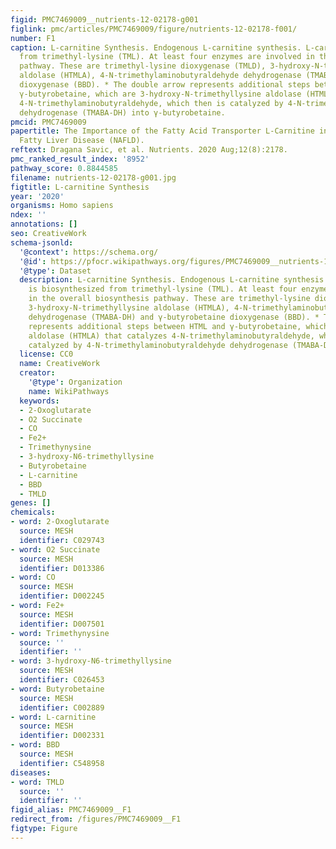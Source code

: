 ```yaml
---
figid: PMC7469009__nutrients-12-02178-g001
figlink: pmc/articles/PMC7469009/figure/nutrients-12-02178-f001/
number: F1
caption: L-carnitine Synthesis. Endogenous L-carnitine synthesis. L-carnitine is biosynthesized
  from trimethyl-lysine (TML). At least four enzymes are involved in the overall biosynthesis
  pathway. These are trimethyl-lysine dioxygenase (TMLD), 3-hydroxy-N-trimethyllysine
  aldolase (HTMLA), 4-N-trimethylaminobutyraldehyde dehydrogenase (TMABA-DH) and γ-butyrobetaine
  dioxygenase (BBD). * The double arrow represents additional steps between HTML and
  γ-butyrobetaine, which are 3-hydroxy-N-trimethyllysine aldolase (HTMLA) that catalyzes
  4-N-trimethylaminobutyraldehyde, which then is catalyzed by 4-N-trimethylaminobutyraldehyde
  dehydrogenase (TMABA-DH) into γ-butyrobetaine.
pmcid: PMC7469009
papertitle: The Importance of the Fatty Acid Transporter L-Carnitine in Non-Alcoholic
  Fatty Liver Disease (NAFLD).
reftext: Dragana Savic, et al. Nutrients. 2020 Aug;12(8):2178.
pmc_ranked_result_index: '8952'
pathway_score: 0.8844585
filename: nutrients-12-02178-g001.jpg
figtitle: L-carnitine Synthesis
year: '2020'
organisms: Homo sapiens
ndex: ''
annotations: []
seo: CreativeWork
schema-jsonld:
  '@context': https://schema.org/
  '@id': https://pfocr.wikipathways.org/figures/PMC7469009__nutrients-12-02178-g001.html
  '@type': Dataset
  description: L-carnitine Synthesis. Endogenous L-carnitine synthesis. L-carnitine
    is biosynthesized from trimethyl-lysine (TML). At least four enzymes are involved
    in the overall biosynthesis pathway. These are trimethyl-lysine dioxygenase (TMLD),
    3-hydroxy-N-trimethyllysine aldolase (HTMLA), 4-N-trimethylaminobutyraldehyde
    dehydrogenase (TMABA-DH) and γ-butyrobetaine dioxygenase (BBD). * The double arrow
    represents additional steps between HTML and γ-butyrobetaine, which are 3-hydroxy-N-trimethyllysine
    aldolase (HTMLA) that catalyzes 4-N-trimethylaminobutyraldehyde, which then is
    catalyzed by 4-N-trimethylaminobutyraldehyde dehydrogenase (TMABA-DH) into γ-butyrobetaine.
  license: CC0
  name: CreativeWork
  creator:
    '@type': Organization
    name: WikiPathways
  keywords:
  - 2-Oxoglutarate
  - O2 Succinate
  - CO
  - Fe2+
  - Trimethynysine
  - 3-hydroxy-N6-trimethyllysine
  - Butyrobetaine
  - L-carnitine
  - BBD
  - TMLD
genes: []
chemicals:
- word: 2-Oxoglutarate
  source: MESH
  identifier: C029743
- word: O2 Succinate
  source: MESH
  identifier: D013386
- word: CO
  source: MESH
  identifier: D002245
- word: Fe2+
  source: MESH
  identifier: D007501
- word: Trimethynysine
  source: ''
  identifier: ''
- word: 3-hydroxy-N6-trimethyllysine
  source: MESH
  identifier: C026453
- word: Butyrobetaine
  source: MESH
  identifier: C002889
- word: L-carnitine
  source: MESH
  identifier: D002331
- word: BBD
  source: MESH
  identifier: C548958
diseases:
- word: TMLD
  source: ''
  identifier: ''
figid_alias: PMC7469009__F1
redirect_from: /figures/PMC7469009__F1
figtype: Figure
---
```

